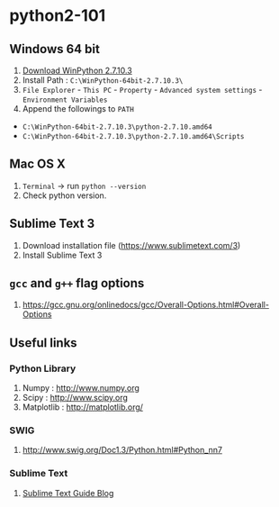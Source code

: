 # python2-101
## Windows 64 bit
1. [Download WinPython 2.7.10.3](https://sourceforge.net/projects/winpython/files/WinPython_2.7/2.7.10.3/WinPython-64bit-2.7.10.3.exe/download)
1. Install Path : `C:\WinPython-64bit-2.7.10.3\`
1. `File Explorer` - `This PC` - `Property` - `Advanced system settings` - `Environment Variables`
1. Append the followings to `PATH`
  - `C:\WinPython-64bit-2.7.10.3\python-2.7.10.amd64`
  - `C:\WinPython-64bit-2.7.10.3\python-2.7.10.amd64\Scripts`

## Mac OS X
1. `Terminal` -> run `python --version`
1. Check python version.

## Sublime Text 3
1. Download installation file (https://www.sublimetext.com/3)
1. Install Sublime Text 3

## `gcc` and `g++` flag options
1. https://gcc.gnu.org/onlinedocs/gcc/Overall-Options.html#Overall-Options

## Useful links
### Python Library
1. Numpy : http://www.numpy.org
1. Scipy : http://www.scipy.org
1. Matplotlib : http://matplotlib.org/

### SWIG
1. http://www.swig.org/Doc1.3/Python.html#Python_nn7

### Sublime Text
1. [Sublime Text Guide Blog](https://scotch.io/bar-talk/the-complete-visual-guide-to-sublime-text-3-getting-started-and-keyboard-shortcuts)
